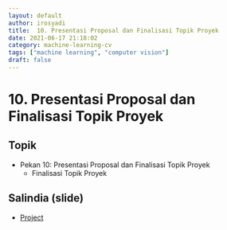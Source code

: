 ```yaml
---
layout: default
author: irosyadi
title:  10. Presentasi Proposal dan Finalisasi Topik Proyek
date: 2021-06-17 21:18:02
category: machine-learning-cv
tags: ["machine learning", "computer vision"]
draft: false
---
```


# 10. Presentasi Proposal dan Finalisasi Topik Proyek

## Topik
- Pekan 10: Presentasi Proposal dan Finalisasi Topik Proyek
    - Finalisasi Topik Proyek

## Salindia (slide)
- [Project](http://cs231n.stanford.edu/slides/2021/discussion_3_project.pdf)